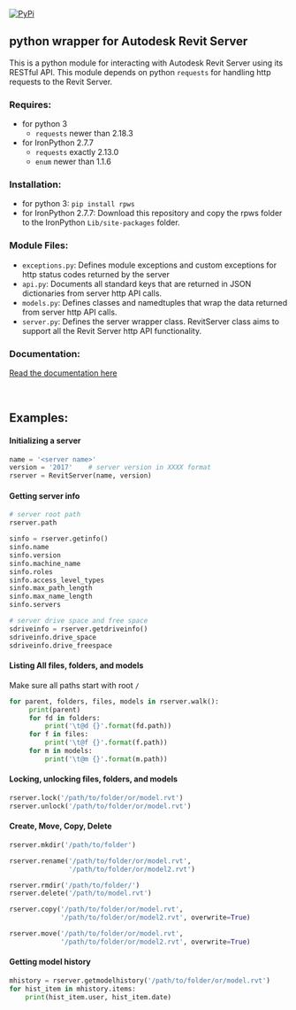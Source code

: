 [![PyPi](https://img.shields.io/pypi/v/rpws.svg)](https://pypi.org/project/rpws)

## python wrapper for Autodesk Revit Server

This is a python module for interacting with Autodesk Revit Server using its RESTful API. This module depends on python `requests` for handling http requests to the Revit Server.

### Requires:
- for python 3
	- `requests` newer than 2.18.3
- for IronPython 2.7.7
	- `requests` exactly 2.13.0
	- `enum` newer than 1.1.6


### Installation:
- for python 3: `pip install rpws`
- for IronPython 2.7.7: Download this repository and copy the rpws folder to the IronPython `Lib/site-packages` folder.

### Module Files:

- `exceptions.py`: Defines module exceptions and custom exceptions for http status codes returned by the server
- `api.py`: Documents all standard keys that are returned in JSON dictionaries from server http API calls.
- `models.py`: Defines classes and namedtuples that wrap the data returned from server http API calls.
- `server.py`: Defines the server wrapper class. RevitServer class aims to support all the Revit Server http API functionality.

### Documentation:

[Read the documentation here](http://rpws.readthedocs.io/en/latest/#)

&nbsp;

## Examples:

#### Initializing a server

``` python
name = '<server name>'
version = '2017'    # server version in XXXX format
rserver = RevitServer(name, version)
```

#### Getting server info

``` python
# server root path
rserver.path

sinfo = rserver.getinfo()
sinfo.name
sinfo.version
sinfo.machine_name
sinfo.roles
sinfo.access_level_types
sinfo.max_path_length
sinfo.max_name_length
sinfo.servers

# server drive space and free space
sdriveinfo = rserver.getdriveinfo()
sdriveinfo.drive_space
sdriveinfo.drive_freespace
```


#### Listing All files, folders, and models

Make sure all paths start with root `/`

``` python
for parent, folders, files, models in rserver.walk():
     print(parent)
     for fd in folders:
         print('\t@d {}'.format(fd.path))
     for f in files:
         print('\t@f {}'.format(f.path))
     for m in models:
         print('\t@m {}'.format(m.path))
```

#### Locking, unlocking files, folders, and models

``` python
rserver.lock('/path/to/folder/or/model.rvt')
rserver.unlock('/path/to/folder/or/model.rvt')
```


#### Create, Move, Copy, Delete

``` python
rserver.mkdir('/path/to/folder')

rserver.rename('/path/to/folder/or/model.rvt',
               '/path/to/folder/or/model2.rvt')

rserver.rmdir('/path/to/folder/')
rserver.delete('/path/to/model.rvt')

rserver.copy('/path/to/folder/or/model.rvt',
             '/path/to/folder/or/model2.rvt', overwrite=True)

rserver.move('/path/to/folder/or/model.rvt',
             '/path/to/folder/or/model2.rvt', overwrite=True)
```

#### Getting model history

``` python
mhistory = rserver.getmodelhistory('/path/to/folder/or/model.rvt')
for hist_item in mhistory.items:
    print(hist_item.user, hist_item.date)
```
